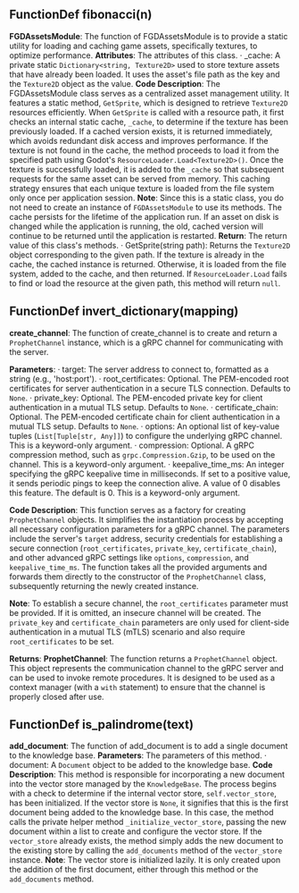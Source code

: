 ## FunctionDef fibonacci(n)
**FGDAssetsModule**: The function of FGDAssetsModule is to provide a static utility for loading and caching game assets, specifically textures, to optimize performance.
**Attributes**: The attributes of this class.
· _cache: A private static `Dictionary<string, Texture2D>` used to store texture assets that have already been loaded. It uses the asset's file path as the key and the `Texture2D` object as the value.
**Code Description**: The FGDAssetsModule class serves as a centralized asset management utility. It features a static method, `GetSprite`, which is designed to retrieve `Texture2D` resources efficiently. When `GetSprite` is called with a resource path, it first checks an internal static cache, `_cache`, to determine if the texture has been previously loaded. If a cached version exists, it is returned immediately, which avoids redundant disk access and improves performance. If the texture is not found in the cache, the method proceeds to load it from the specified path using Godot's `ResourceLoader.Load<Texture2D>()`. Once the texture is successfully loaded, it is added to the `_cache` so that subsequent requests for the same asset can be served from memory. This caching strategy ensures that each unique texture is loaded from the file system only once per application session.
**Note**: Since this is a static class, you do not need to create an instance of `FGDAssetsModule` to use its methods. The cache persists for the lifetime of the application run. If an asset on disk is changed while the application is running, the old, cached version will continue to be returned until the application is restarted.
**Return**: The return value of this class's methods.
· GetSprite(string path): Returns the `Texture2D` object corresponding to the given path. If the texture is already in the cache, the cached instance is returned. Otherwise, it is loaded from the file system, added to the cache, and then returned. If `ResourceLoader.Load` fails to find or load the resource at the given path, this method will return `null`.
## FunctionDef invert_dictionary(mapping)
**create_channel**: The function of create_channel is to create and return a `ProphetChannel` instance, which is a gRPC channel for communicating with the server.

**Parameters**:
· target: The server address to connect to, formatted as a string (e.g., 'host:port').
· root_certificates: Optional. The PEM-encoded root certificates for server authentication in a secure TLS connection. Defaults to `None`.
· private_key: Optional. The PEM-encoded private key for client authentication in a mutual TLS setup. Defaults to `None`.
· certificate_chain: Optional. The PEM-encoded certificate chain for client authentication in a mutual TLS setup. Defaults to `None`.
· options: An optional list of key-value tuples (`List[Tuple[str, Any]]`) to configure the underlying gRPC channel. This is a keyword-only argument.
· compression: Optional. A gRPC compression method, such as `grpc.Compression.Gzip`, to be used on the channel. This is a keyword-only argument.
· keepalive_time_ms: An integer specifying the gRPC keepalive time in milliseconds. If set to a positive value, it sends periodic pings to keep the connection alive. A value of 0 disables this feature. The default is 0. This is a keyword-only argument.

**Code Description**: This function serves as a factory for creating `ProphetChannel` objects. It simplifies the instantiation process by accepting all necessary configuration parameters for a gRPC channel. The parameters include the server's `target` address, security credentials for establishing a secure connection (`root_certificates`, `private_key`, `certificate_chain`), and other advanced gRPC settings like `options`, `compression`, and `keepalive_time_ms`. The function takes all the provided arguments and forwards them directly to the constructor of the `ProphetChannel` class, subsequently returning the newly created instance.

**Note**: To establish a secure channel, the `root_certificates` parameter must be provided. If it is omitted, an insecure channel will be created. The `private_key` and `certificate_chain` parameters are only used for client-side authentication in a mutual TLS (mTLS) scenario and also require `root_certificates` to be set.

**Returns**:
**ProphetChannel**: The function returns a `ProphetChannel` object. This object represents the communication channel to the gRPC server and can be used to invoke remote procedures. It is designed to be used as a context manager (with a `with` statement) to ensure that the channel is properly closed after use.
## FunctionDef is_palindrome(text)
**add_document**: The function of add_document is to add a single document to the knowledge base.
**Parameters**: The parameters of this method.
· document: A `Document` object to be added to the knowledge base.
**Code Description**: This method is responsible for incorporating a new document into the vector store managed by the `KnowledgeBase`. The process begins with a check to determine if the internal vector store, `self.vector_store`, has been initialized. If the vector store is `None`, it signifies that this is the first document being added to the knowledge base. In this case, the method calls the private helper method `_initialize_vector_store`, passing the new document within a list to create and configure the vector store. If the `vector_store` already exists, the method simply adds the new document to the existing store by calling the `add_documents` method of the `vector_store` instance.
**Note**: The vector store is initialized lazily. It is only created upon the addition of the first document, either through this method or the `add_documents` method.

